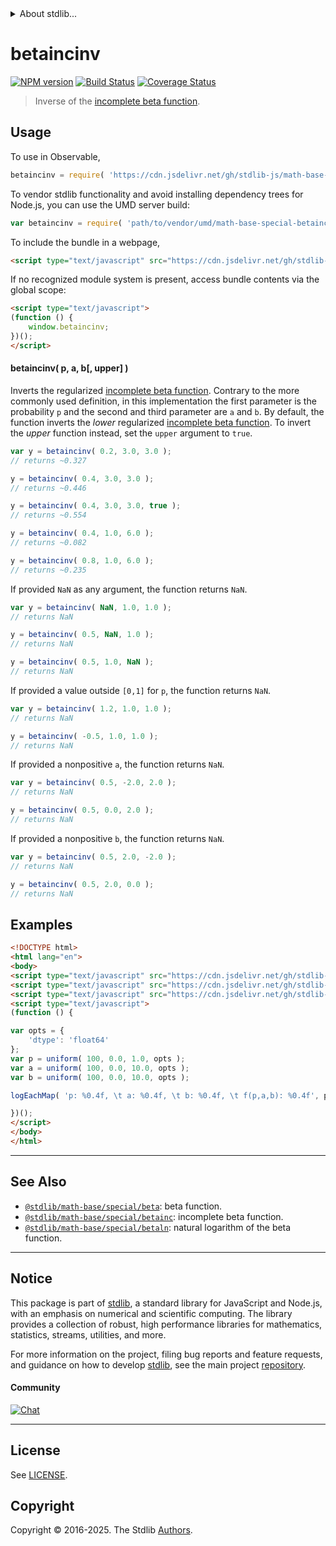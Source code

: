 <!--

@license Apache-2.0

Copyright (c) 2018 The Stdlib Authors.

Licensed under the Apache License, Version 2.0 (the "License");
you may not use this file except in compliance with the License.
You may obtain a copy of the License at

   http://www.apache.org/licenses/LICENSE-2.0

Unless required by applicable law or agreed to in writing, software
distributed under the License is distributed on an "AS IS" BASIS,
WITHOUT WARRANTIES OR CONDITIONS OF ANY KIND, either express or implied.
See the License for the specific language governing permissions and
limitations under the License.

-->


<details>
  <summary>
    About stdlib...
  </summary>
  <p>We believe in a future in which the web is a preferred environment for numerical computation. To help realize this future, we've built stdlib. stdlib is a standard library, with an emphasis on numerical and scientific computation, written in JavaScript (and C) for execution in browsers and in Node.js.</p>
  <p>The library is fully decomposable, being architected in such a way that you can swap out and mix and match APIs and functionality to cater to your exact preferences and use cases.</p>
  <p>When you use stdlib, you can be absolutely certain that you are using the most thorough, rigorous, well-written, studied, documented, tested, measured, and high-quality code out there.</p>
  <p>To join us in bringing numerical computing to the web, get started by checking us out on <a href="https://github.com/stdlib-js/stdlib">GitHub</a>, and please consider <a href="https://opencollective.com/stdlib">financially supporting stdlib</a>. We greatly appreciate your continued support!</p>
</details>

# betaincinv

[![NPM version][npm-image]][npm-url] [![Build Status][test-image]][test-url] [![Coverage Status][coverage-image]][coverage-url] <!-- [![dependencies][dependencies-image]][dependencies-url] -->

> Inverse of the [incomplete beta function][incomplete-beta-function].

<section class="intro">

</section>

<!-- /.intro -->



<section class="usage">

## Usage

To use in Observable,

```javascript
betaincinv = require( 'https://cdn.jsdelivr.net/gh/stdlib-js/math-base-special-betaincinv@umd/browser.js' )
```

To vendor stdlib functionality and avoid installing dependency trees for Node.js, you can use the UMD server build:

```javascript
var betaincinv = require( 'path/to/vendor/umd/math-base-special-betaincinv/index.js' )
```

To include the bundle in a webpage,

```html
<script type="text/javascript" src="https://cdn.jsdelivr.net/gh/stdlib-js/math-base-special-betaincinv@umd/browser.js"></script>
```

If no recognized module system is present, access bundle contents via the global scope:

```html
<script type="text/javascript">
(function () {
    window.betaincinv;
})();
</script>
```

#### betaincinv( p, a, b\[, upper] )

Inverts the regularized [incomplete beta function][incomplete-beta-function]. Contrary to the more commonly used definition, in this implementation the first parameter is the probability `p` and the second and third parameter are `a` and `b`. By default, the function inverts the _lower_ regularized [incomplete beta function][incomplete-beta-function]. To invert the _upper_ function instead, set the `upper` argument to `true`.

```javascript
var y = betaincinv( 0.2, 3.0, 3.0 );
// returns ~0.327

y = betaincinv( 0.4, 3.0, 3.0 );
// returns ~0.446

y = betaincinv( 0.4, 3.0, 3.0, true );
// returns ~0.554

y = betaincinv( 0.4, 1.0, 6.0 );
// returns ~0.082

y = betaincinv( 0.8, 1.0, 6.0 );
// returns ~0.235
```

If provided `NaN` as any argument, the function returns `NaN`.

```javascript
var y = betaincinv( NaN, 1.0, 1.0 );
// returns NaN

y = betaincinv( 0.5, NaN, 1.0 );
// returns NaN

y = betaincinv( 0.5, 1.0, NaN );
// returns NaN
```

If provided a value outside `[0,1]` for `p`, the function returns `NaN`.

```javascript
var y = betaincinv( 1.2, 1.0, 1.0 );
// returns NaN

y = betaincinv( -0.5, 1.0, 1.0 );
// returns NaN
```

If provided a nonpositive `a`, the function returns `NaN`.

```javascript
var y = betaincinv( 0.5, -2.0, 2.0 );
// returns NaN

y = betaincinv( 0.5, 0.0, 2.0 );
// returns NaN
```

If provided a nonpositive `b`, the function returns `NaN`.

```javascript
var y = betaincinv( 0.5, 2.0, -2.0 );
// returns NaN

y = betaincinv( 0.5, 2.0, 0.0 );
// returns NaN
```

</section>

<!-- /.usage -->

<section class="examples">

## Examples

<!-- eslint no-undef: "error" -->

```html
<!DOCTYPE html>
<html lang="en">
<body>
<script type="text/javascript" src="https://cdn.jsdelivr.net/gh/stdlib-js/random-array-uniform@umd/browser.js"></script>
<script type="text/javascript" src="https://cdn.jsdelivr.net/gh/stdlib-js/console-log-each-map@umd/browser.js"></script>
<script type="text/javascript" src="https://cdn.jsdelivr.net/gh/stdlib-js/math-base-special-betaincinv@umd/browser.js"></script>
<script type="text/javascript">
(function () {

var opts = {
    'dtype': 'float64'
};
var p = uniform( 100, 0.0, 1.0, opts );
var a = uniform( 100, 0.0, 10.0, opts );
var b = uniform( 100, 0.0, 10.0, opts );

logEachMap( 'p: %0.4f, \t a: %0.4f, \t b: %0.4f, \t f(p,a,b): %0.4f', p, a, b, betaincinv );

})();
</script>
</body>
</html>
```

</section>

<!-- /.examples -->

<!-- Section for related `stdlib` packages. Do not manually edit this section, as it is automatically populated. -->

<section class="related">

* * *

## See Also

-   <span class="package-name">[`@stdlib/math-base/special/beta`][@stdlib/math/base/special/beta]</span><span class="delimiter">: </span><span class="description">beta function.</span>
-   <span class="package-name">[`@stdlib/math-base/special/betainc`][@stdlib/math/base/special/betainc]</span><span class="delimiter">: </span><span class="description">incomplete beta function.</span>
-   <span class="package-name">[`@stdlib/math-base/special/betaln`][@stdlib/math/base/special/betaln]</span><span class="delimiter">: </span><span class="description">natural logarithm of the beta function.</span>

</section>

<!-- /.related -->

<!-- Section for all links. Make sure to keep an empty line after the `section` element and another before the `/section` close. -->


<section class="main-repo" >

* * *

## Notice

This package is part of [stdlib][stdlib], a standard library for JavaScript and Node.js, with an emphasis on numerical and scientific computing. The library provides a collection of robust, high performance libraries for mathematics, statistics, streams, utilities, and more.

For more information on the project, filing bug reports and feature requests, and guidance on how to develop [stdlib][stdlib], see the main project [repository][stdlib].

#### Community

[![Chat][chat-image]][chat-url]

---

## License

See [LICENSE][stdlib-license].


## Copyright

Copyright &copy; 2016-2025. The Stdlib [Authors][stdlib-authors].

</section>

<!-- /.stdlib -->

<!-- Section for all links. Make sure to keep an empty line after the `section` element and another before the `/section` close. -->

<section class="links">

[npm-image]: http://img.shields.io/npm/v/@stdlib/math-base-special-betaincinv.svg
[npm-url]: https://npmjs.org/package/@stdlib/math-base-special-betaincinv

[test-image]: https://github.com/stdlib-js/math-base-special-betaincinv/actions/workflows/test.yml/badge.svg?branch=main
[test-url]: https://github.com/stdlib-js/math-base-special-betaincinv/actions/workflows/test.yml?query=branch:main

[coverage-image]: https://img.shields.io/codecov/c/github/stdlib-js/math-base-special-betaincinv/main.svg
[coverage-url]: https://codecov.io/github/stdlib-js/math-base-special-betaincinv?branch=main

<!--

[dependencies-image]: https://img.shields.io/david/stdlib-js/math-base-special-betaincinv.svg
[dependencies-url]: https://david-dm.org/stdlib-js/math-base-special-betaincinv/main

-->

[chat-image]: https://img.shields.io/gitter/room/stdlib-js/stdlib.svg
[chat-url]: https://app.gitter.im/#/room/#stdlib-js_stdlib:gitter.im

[stdlib]: https://github.com/stdlib-js/stdlib

[stdlib-authors]: https://github.com/stdlib-js/stdlib/graphs/contributors

[umd]: https://github.com/umdjs/umd
[es-module]: https://developer.mozilla.org/en-US/docs/Web/JavaScript/Guide/Modules

[deno-url]: https://github.com/stdlib-js/math-base-special-betaincinv/tree/deno
[deno-readme]: https://github.com/stdlib-js/math-base-special-betaincinv/blob/deno/README.md
[umd-url]: https://github.com/stdlib-js/math-base-special-betaincinv/tree/umd
[umd-readme]: https://github.com/stdlib-js/math-base-special-betaincinv/blob/umd/README.md
[esm-url]: https://github.com/stdlib-js/math-base-special-betaincinv/tree/esm
[esm-readme]: https://github.com/stdlib-js/math-base-special-betaincinv/blob/esm/README.md
[branches-url]: https://github.com/stdlib-js/math-base-special-betaincinv/blob/main/branches.md

[stdlib-license]: https://raw.githubusercontent.com/stdlib-js/math-base-special-betaincinv/main/LICENSE

[incomplete-beta-function]: https://en.wikipedia.org/wiki/Incomplete_beta_function

<!-- <related-links> -->

[@stdlib/math/base/special/beta]: https://github.com/stdlib-js/math-base-special-beta/tree/umd

[@stdlib/math/base/special/betainc]: https://github.com/stdlib-js/math-base-special-betainc/tree/umd

[@stdlib/math/base/special/betaln]: https://github.com/stdlib-js/math-base-special-betaln/tree/umd

<!-- </related-links> -->

</section>

<!-- /.links -->
